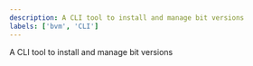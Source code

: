 ```yaml
---
description: A CLI tool to install and manage bit versions
labels: ['bvm', 'CLI']
---
```


A CLI tool to install and manage bit versions
